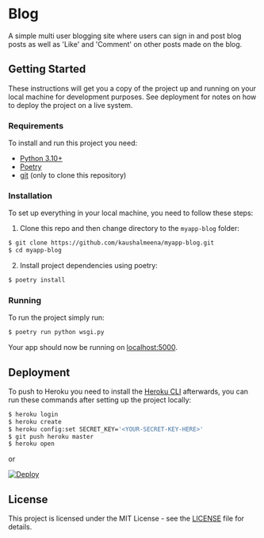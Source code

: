 # Blog

A simple multi user blogging site where users can sign in and post blog posts as well as 'Like' and 'Comment' on other posts made on the blog.

## Getting Started

These instructions will get you a copy of the project up and running on your local machine for development purposes. See deployment for notes on how to deploy the project on a live system.

### Requirements

To install and run this project you need:

- [Python 3.10+](https://www.python.org/downloads/ "Python 3.10+")
- [Poetry](https://python-poetry.org/ "Poetry")
- [git](https://git-scm.com/downloads "git") (only to clone this repository)

### Installation

To set up everything in your local machine, you need to follow these steps:

1. Clone this repo and then change directory to the `myapp-blog` folder:

```bash
$ git clone https://github.com/kaushalmeena/myapp-blog.git
$ cd myapp-blog
```

2. Install project dependencies using poetry:

```bash
$ poetry install
```

### Running

To run the project simply run:

```bash
$ poetry run python wsgi.py
```

Your app should now be running on [localhost:5000](http://localhost:5000/).

## Deployment

To push to Heroku you need to install the [Heroku CLI](https://devcenter.heroku.com/articles/heroku-cli) afterwards, you can run these commands after setting up the project locally:

```bash
$ heroku login
$ heroku create
$ heroku config:set SECRET_KEY='<YOUR-SECRET-KEY-HERE>'
$ git push heroku master
$ heroku open
```

or

[![Deploy](https://www.herokucdn.com/deploy/button.svg)](https://heroku.com/deploy)
 
## License

This project is licensed under the MIT License - see the [LICENSE](LICENSE) file for details.
